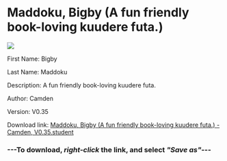 # Maddoku, Bigby (A fun friendly book-loving kuudere futa.)

<img src = "https://raw.githubusercontent.com/Arbiter1223/Daigaku-Gurashi-Custom-Students/master/Students/Files/Maddoku%2C%20Bigby%20(A%20fun%20friendly%20book-loving%20kuudere%20futa.).png">

First Name: Bigby

Last Name: Maddoku

Description: A fun friendly book-loving kuudere futa.

Author: Camden

Version: V0.35

Download link: <a href="https://raw.githubusercontent.com/Arbiter1223/Daigaku-Gurashi-Custom-Students/master/Students/Files/Maddoku%2C%20Bigby%20(A%20fun%20friendly%20book-loving%20kuudere%20futa.)%20-%20Camden%2C%20V0.35.student">Maddoku, Bigby (A fun friendly book-loving kuudere futa.) - Camden, V0.35.student</a>

### ---**To download, _right-click_ the link, and select _"Save as"_**---
